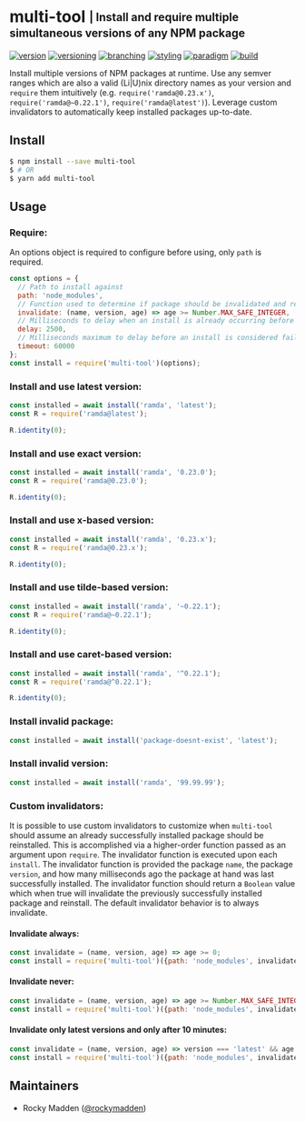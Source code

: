 # multi-tool <sub><sup>| Install and require multiple simultaneous versions of any NPM package<sup></sub>
[![version](http://img.shields.io/badge/version-0.5.0-blue.svg)](https://www.npmjs.com/package/multi-tool)
[![versioning](http://img.shields.io/badge/versioning-semver-blue.svg)](http://semver.org/)
[![branching](http://img.shields.io/badge/branching-github%20flow-blue.svg)](https://guides.github.com/introduction/flow/)
[![styling](http://img.shields.io/badge/styling-xo-blue.svg)](https://github.com/sindresorhus/xo)
[![paradigm](http://img.shields.io/badge/paradigm-functional-blue.svg)](https://en.wikipedia.org/wiki/Functional_programming)
[![build](https://circleci.com/gh/cloud-elements/multi-tool.svg?style=shield)](https://circleci.com/gh/cloud-elements/multi-tool)

Install multiple versions of NPM packages at runtime. Use any semver ranges which are also a valid (Li|U)nix directory
names as your version and `require` them intuitively (e.g. `require('ramda@0.23.x')`, `require('ramda@~0.22.1')`,
`require('ramda@latest')`). Leverage custom invalidators to automatically keep installed packages up-to-date.

## Install
```bash
$ npm install --save multi-tool
$ # OR
$ yarn add multi-tool
```

## Usage
### Require:
An options object is required to configure before using, only `path` is required.
```javascript
const options = {
  // Path to install against
  path: 'node_modules',
  // Function used to determine if package should be invalidated and reinstalled when already installed
  invalidate: (name, version, age) => age >= Number.MAX_SAFE_INTEGER,
  // Milliseconds to delay when an install is already occurring before reattempting
  delay: 2500,
  // Milliseconds maximum to delay before an install is considered failed if an install is already occurring
  timeout: 60000
};
const install = require('multi-tool')(options);
```

### Install and use latest version:
```javascript
const installed = await install('ramda', 'latest');
const R = require('ramda@latest');

R.identity(0);
```

### Install and use exact version:
```javascript
const installed = await install('ramda', '0.23.0');
const R = require('ramda@0.23.0');

R.identity(0);
```

### Install and use x-based version:
```javascript
const installed = await install('ramda', '0.23.x');
const R = require('ramda@0.23.x');

R.identity(0);
```

### Install and use tilde-based version:
```javascript
const installed = await install('ramda', '~0.22.1');
const R = require('ramda@~0.22.1');

R.identity(0);
```

### Install and use caret-based version:
```javascript
const installed = await install('ramda', '^0.22.1');
const R = require('ramda@^0.22.1');

R.identity(0);
```

### Install invalid package:
```javascript
const installed = await install('package-doesnt-exist', 'latest');
```

### Install invalid version:
```javascript
const installed = await install('ramda', '99.99.99');
```

### Custom invalidators:
It is possible to use custom invalidators to customize when `multi-tool` should assume an already successfully
installed package should be reinstalled. This is accomplished via a higher-order function passed as an argument upon
`require`. The invalidator function is executed upon each `install`. The invalidator function is provided the package
`name`, the package `version`, and how many milliseconds ago the package at hand was last successfully installed.
The invalidator function should return a `Boolean` value which when true will invalidate the previously successfully
installed package and reinstall. The default invalidator behavior is to always invalidate.

#### Invalidate always:
```javascript
const invalidate = (name, version, age) => age >= 0;
const install = require('multi-tool')({path: 'node_modules', invalidate});
```

#### Invalidate never:
```javascript
const invalidate = (name, version, age) => age >= Number.MAX_SAFE_INTEGER;
const install = require('multi-tool')({path: 'node_modules', invalidate});
```

#### Invalidate only latest versions and only after 10 minutes:
```javascript
const invalidate = (name, version, age) => version === 'latest' && age >= 600000;
const install = require('multi-tool')({path: 'node_modules', invalidate});
```

## Maintainers
* Rocky Madden ([@rockymadden](https://github.com/rockymadden))
